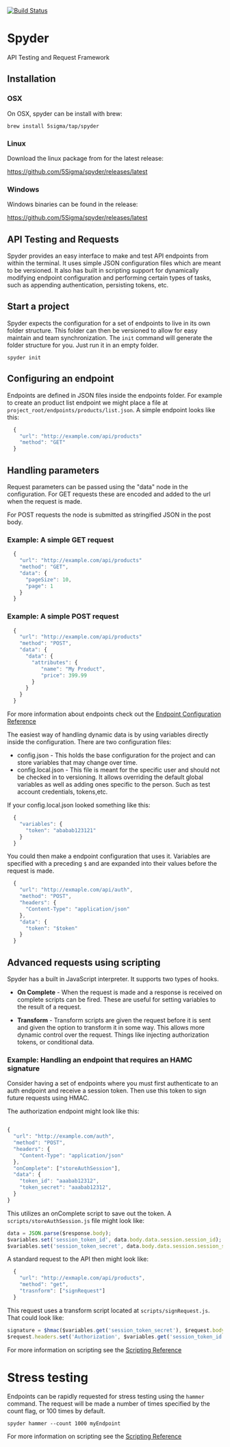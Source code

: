 [![Build
Status](https://travis-ci.org/5Sigma/spyder.svg?branch=master)](https://travis-ci.org/5Sigma/spyder)

# Spyder
API Testing and Request Framework

## Installation

### OSX

On OSX, spyder can be install with brew:

```
brew install 5sigma/tap/spyder
```

### Linux 

Download the linux package from for the latest release:

https://github.com/5Sigma/spyder/releases/latest

### Windows

Windows binaries can be found in the release:

https://github.com/5Sigma/spyder/releases/latest

## API Testing and Requests

Spyder provides an easy interface to make and test API endpoints from within the terminal.
It uses simple JSON configuration files which are meant to be versioned. It also has built in
scripting support for dynamically modifying endpoint configuration and performing certain
types of tasks, such as appending authentication, persisting tokens, etc.


## Start a project

Spyder expects the configuration for a set of endpoints to live in its own folder structure.
This folder can then be versioned to allow for easy maintain and team synchronization. 
The `init` command will generate the folder structure for you. Just run it in an empty folder.

```
spyder init
```

## Configuring an endpoint

Endpoints are defined in JSON files inside the endpoints folder. For example to
create an product list endpoint we might place a file at 
`project_root/endpoints/products/list.json`. A simple endpoint looks like this:

```js
  {
    "url": "http://example.com/api/products"
    "method": "GET"
  }
```

## Handling parameters

Request parameters can be passed using the "data" node in the configuration.
For GET requests these are encoded and added to the url when the request is
made.

For POST requests the node is submitted as stringified JSON in the post body.

### Example: A simple GET request

```js
  {
    "url": "http://example.com/api/products"
    "method": "GET",
    "data": {
      "pageSize": 10,
      "page": 1
    }
  }
```


### Example: A simple POST request

```js
  {
    "url": "http://example.com/api/products"
    "method": "POST",
    "data": {
      "data": {
        "attributes": {
           "name": "My Product",
           "price": 399.99
        }
      }
    }
  }
```

For more information about endpoints check out the [Endpoint Configuration Reference](https://github.com/5Sigma/spyder/wiki/Endpoint-Configuration-Reference)

The easiest way of handling dynamic data is by using variables directly inside
the configuration. There are two configuration files: 

- config.json - This holds the base configuration for the project and can store
    variables that may change over time.
- config.local.json - This file is meant for the specific user and should not be
    checked in to versioning.  It allows overriding the default global variables
    as well as adding ones specific to the person. Such as test account
    credentials, tokens,etc.

If your config.local.json looked something like this:

```js
  {
    "variables": {
      "token": "ababab123121"
    }
  }
```

You could then make a endpoint configuration that uses it. Variables are
specified with a preceding `$` and are expanded into their values before the
request is made.

```js
  {
    "url": "http://exmaple.com/api/auth",
    "method": "POST",
    "headers": {
      "Content-Type": "application/json"
    },
    "data": {
      "token": "$token"
    }
  }
```

## Advanced requests using scripting

Spyder has a built in JavaScript interpreter. It supports two types of hooks.

- **On Complete** - When the request is made and a response is received on
    complete scripts can be fired. These are useful for setting variables to the
    result of a request.

- **Transform** - Transform scripts are given the request before it is sent and
    given the option to transform it in some way. This allows more dynamic
    control over the request. Things like injecting authorization tokens,
    or conditional data.


### Example: Handling an endpoint that requires an HAMC signature 

Consider having a set of endpoints where you must first authenticate to an auth
endpoint and receive a session token. Then use this token to sign future
requests using HMAC.

The authorization endpoint might look like this:

```js

{
  "url": "http://example.com/auth",
  "method": "POST",
  "headers": {
    "Content-Type": "application/json"
  },
  "onComplete": ["storeAuthSession"],
  "data": {
    "token_id": "aaabab12312",
    "token_secret": "aaabab12312",
  }
}
```

This utilizes an onComplete script to save out the token. A
`scripts/storeAuthSession.js` file might look like:

```js
data = JSON.parse($response.body);
$variables.set('session_token_id', data.body.data.session.session_id);
$variables.set('session_token_secret', data.body.data.session.session_secret);
```

A standard request to the API then might look like: 

```js
  {
    "url": "http://exmaple.com/api/products",
    "method": "get",
    "trasnform": ["signRequest"]
  }
```

This request uses a transform script located at `scripts/signRequest.js`. That
could look like:

```js
signature = $hmac($variables.get('session_token_secret'), $request.body);
$request.headers.set('Authorization', $variables.get('session_token_id') + ':' + signature)
```

For more information on scripting see the [Scripting Reference](https://github.com/5Sigma/spyder/wiki/Script-Reference)


# Stress testing

Endpoints can be rapidly requested for stress testing using the `hammer`
command.  The request will be made a number of times specified by the count
flag, or 100 times by default. 

```
spyder hammer --count 1000 myEndpoint
```

For more information on scripting see the [Scripting Reference](https://github.com/5Sigma/spyder/wiki/Script-Reference)
